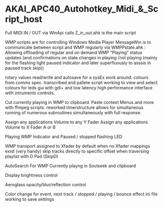 # AKAI_APC40_Autohotkey_Midi_&_Script_host
Full MIDI IN / OUT via WinApi calls
Z_in_out.ahk is the main script

WMP scripts are for controlling Windows Media Player
MessageWin is to communicate between script and WMP regularly via WMPPstate.ahk :
Allowing offloading of regular and on demand WMP "Playing" status updates
(and confirmations on state changes in playing /not playing 
(mainly for the flashing light paused indicator and later superfluously to asssis in paused track skip))

rotary values read/write and autosave for a sysEx work around.
colours from comms spec. transcribed and pallete script working to view and select colours for leds
gui with gdi+ and low latency high performance interface wtih intruments controls.

Cut currently playing in WMP to clipboard. Paste context Menus and more with ffmpeg scripts.
reworked timerstructure allows for simultaneous running of numerous subroutines simultaneously with full response.

Assign any applications Volume to any Y Fader
Assign any applications Volume to X Fader A or B

Playing WMP Indicator and Paused / stopped flashing LED 

WMP transport assigned to Xfader by default when no Xfader mappings exist (very handy)
skip tracks directly to specific offset when traversing playlist with D Pad (SkipD)

AutoSearch For WMP Currently playng in Soulseek and clipboard

Display brightness control

Aeroglass opacity/blur/reflection control

Color change for event, next track / stopped / playing / bounce effect
ini file working to save settings
